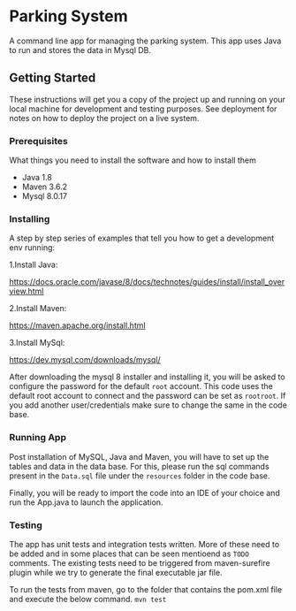 # Parking System
A command line app for managing the parking system. 
This app uses Java to run and stores the data in Mysql DB.

## Getting Started

These instructions will get you a copy of the project up and running on your local machine for development and testing purposes. See deployment for notes on how to deploy the project on a live system.

### Prerequisites

What things you need to install the software and how to install them

- Java 1.8
- Maven 3.6.2
- Mysql 8.0.17

### Installing

A step by step series of examples that tell you how to get a development env running:

1.Install Java:

https://docs.oracle.com/javase/8/docs/technotes/guides/install/install_overview.html

2.Install Maven:

https://maven.apache.org/install.html

3.Install MySql:

https://dev.mysql.com/downloads/mysql/

After downloading the mysql 8 installer and installing it, you will be asked to configure the password for the default `root` account.
This code uses the default root account to connect and the password can be set as `rootroot`. If you add another user/credentials make sure to change the same in the code base.

### Running App

Post installation of MySQL, Java and Maven, you will have to set up the tables and data in the data base.
For this, please run the sql commands present in the `Data.sql` file under the `resources` folder in the code base.

Finally, you will be ready to import the code into an IDE of your choice and run the App.java to launch the application.

### Testing

The app has unit tests and integration tests written. More of these need to be added and in some places that can be seen mentioend as `TODO` comments. The existing tests need to be triggered from maven-surefire plugin while we try to generate the final executable jar file.

To run the tests from maven, go to the folder that contains the pom.xml file and execute the below command.
`mvn test`
